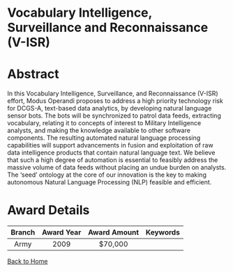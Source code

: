 
Vocabulary Intelligence, Surveillance and Reconnaissance (V-ISR)
================================================================

# Abstract


In this Vocabulary Intelligence, Surveillance, and Reconnaissance (V-ISR) effort, Modus Operandi proposes to address a high priority technology risk for DCGS-A, text-based data analytics, by developing natural language sensor bots.  The bots will be synchronized to patrol data feeds, extracting vocabulary, relating it to concepts of interest to Military Intelligence analysts, and making the knowledge available to other software components. The resulting automated natural language processing capabilities will support advancements in fusion and exploitation of raw data intelligence products that contain natural language text.  We believe that such a high degree of automation is essential to feasibly address the massive volume of data feeds without placing an undue burden on analysts.  The ‘seed’ ontology at the core of our innovation is the key to making autonomous Natural Language Processing (NLP) feasible and efficient.  

# Award Details

|Branch|Award Year|Award Amount|Keywords|
| :---: | :---: | :---: | :---: |
|Army|2009|$70,000||
  
  


[Back to Home](https://github.com/chrischow/dod_sbir_awards/Reports/CC/#979)